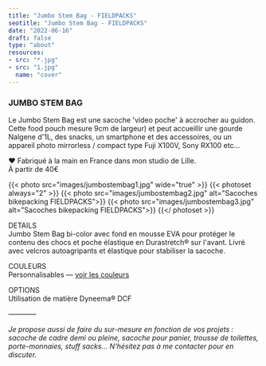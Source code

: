 ```yaml
---
title: "Jumbo Stem Bag - FIELDPACKS"
seotitle: "Jumbo Stem Bag - FIELDPACKS"
date: "2022-06-16"
draft: false
type: "about"
resources:
- src: "*.jpg"
- src: "1.jpg"
  name: "cover"
---
```

### JUMBO STEM BAG
Le Jumbo Stem Bag est une sacoche 'video poche' à accrocher au guidon.  Cette food pouch mesure 9cm de largeur) et peut accueillir une gourde Nalgene d'1L, des snacks, un smartphone et des accessoires, ou un appareil photo mirrorless / compact type Fuji X100V, Sony RX100 etc...  

♥ Fabriqué à la main en France dans mon studio de Lille.  
À partir de 40€  

{{< photo src="images/jumbostembag1.jpg" wide="true" >}}
{{< photoset always="2" >}} {{< photo src="images/jumbostembag2.jpg" alt="Sacoches bikepacking FIELDPACKS">}} {{< photo src="images/jumbostembag3.jpg" alt="Sacoches bikepacking FIELDPACKS">}} {{</ photoset >}}

DETAILS  
Jumbo Stem Bag bi-color avec fond en mousse EVA pour protéger le contenu des chocs et poche élastique en Durastretch® sur l'avant. Livré avec velcros autoagripants et élastique pour stabiliser la sacoche.  

COULEURS  
Personnalisables — [voir les couleurs](https://fieldpacks.fr/informations-techniques)  

OPTIONS  
Utilisation de matière Dyneema® DCF  


————  

*Je propose aussi de faire du sur-mesure en fonction de vos projets : sacoche de cadre demi ou pleine, sacoche pour panier, trousse de toilettes, porte-monnaies, stuff sacks... N'hésitez pas à me contacter pour en discuter.*
